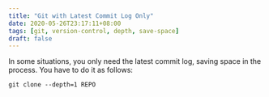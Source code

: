 ```yaml
---
title: "Git with Latest Commit Log Only"
date: 2020-05-26T23:17:11+08:00
tags: [git, version-control, depth, save-space]
draft: false
---
```


In some situations, you only need the latest commit log, saving space in the process.
You have to do it as follows:
```
git clone --depth=1 REPO
```
